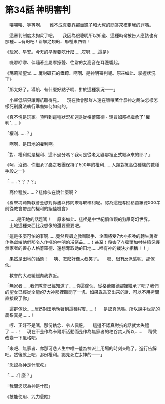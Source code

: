 # 第34話 神明審判

　喂喂喂、等等啊。
　難不成真要靠那面鏡子和大叔的問答來確定我的罪嗎。

　這審判制度太狗屎了吧。
　我因為很聰明所以知道、這種時候被告人應該也有那種……有的吧！辯解之類的、那種東西啊！

《玩家、早安。今天的早餐要吃什麼……哎呀……這是》

　嘰咿咿咿、伴隨著金屬摩擦聲、往常的女高音在耳邊響起。

《瑪莉斯聖堂……魔封礦石的鐵鐐、啊啊、是神明審判呢。原來如此、掌握狀況了》

「那太好了。導航、有什麼好點子嗎、對於這種狀況——」

　小聲低語只讓導航聽得見。
　現在教會那群人還在嚷嚷著什麼神之裁決怎樣怎樣死刑魔法執行準備如何如何的。

《真不愧是玩家。預料到這種狀況卻還是從格蕾羅德・瑪賈姆那裡繼承了"權利"……》

「權利……？」

　啊啊、是田地的權利啊。

「對、權利就是權利、這不過分嗎？我可是從老太婆那裡正式繼承來的耶？」

《呵、沒錯、你繼承了蟲之教團保持了500年的權利……人類對抗高位種族的數種手段之一》

「……？？？？」

　高位種族……？這傢伙在說什麼啊？

《看來瑪莉斯教會是想對你施以拷問來奪取權利呢。認為這是奪回格蕾羅德500年前從教會帶走的權利的絕佳機會》

　……是田地的話題嗎！
　原來如此、這裡是中世紀價值觀的狗屎奇幻世界。
　土地這種東西比我想像的還要重要吧。

「這是多麼可怕的事啊……竟然與蟲之教團聯手、企圖將受7大神招喚的轉生勇者作為獻給他們那令人作嘔的神明的活祭品……！甚至！殺害了在霍爾加村持續保護無家者的善心人格蕾羅德、還想奪取她的田地……唯有神的裁決才相稱！！」

　果然是田地的話題！
　咦、怎麼好像大叔笑了。
　嗯、很有反派感呢、那傢伙。

　教會的大叔緩緩向我靠近。

「無家者……我們教會已經知道了……你這傢伙、從格蕾羅德那裡繼承了吧？我們的聖女已經從全能的7大神那裡聽聞了一切。如果乖乖交出來的話、可以不用拷問直接殺了你」

　這群傢伙……居然對田地執著到這種程度……！
　是認真派嗎。所以說中世紀的農系真是……！

　哼、正好不是嗎。那份執念、令人佩服。
　這邊不認真對抗的話就太失禮了……！
　現在不是作為卡爾斯活動而是作為無家者的粕谷焚人所以……
　稍微改變一下風格吧。

「來吧、無家者、你那可悲人生中唯一能為神派上用場的時刻來臨了。進行告解吧。然後獻上吧、那份權利。謁見死亡女神的——」

「您認為神是什麼呢」

「……什麼？」

「我問您認為神是什麼」

《技能使用、咒力侵蝕》